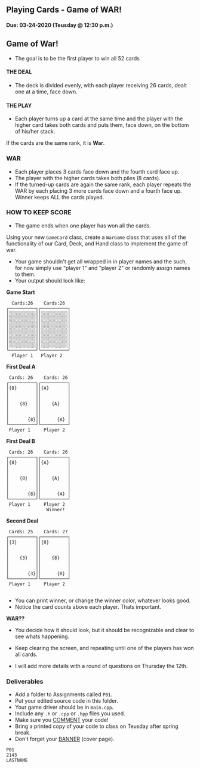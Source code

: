 ## Playing Cards - Game of WAR!
#### Due:  03-24-2020 (Teusday @ 12:30 p.m.)

## Game of War!

- The goal is to be the first player to win all 52 cards

#### THE DEAL

- The deck is divided evenly, with each player receiving 26 cards, dealt one at a time, face down. 

#### THE PLAY

- Each player turns up a card at the same time and the player with the higher card takes both cards and puts them, face down, on the bottom of his/her stack.

If the cards are the same rank, it is **War**. 

### WAR

- Each player places 3 cards face down and the fourth card face up. 
- The player with the higher cards takes both piles (8 cards). 
- If the turned-up cards are again the same rank, each player repeats the WAR by each placing 3 more cards face down and a fourth face up. Winner keeps ALL the cards played. 

### HOW TO KEEP SCORE

- The game ends when one player has won all the cards.


Using your new `GameCard` class, create a `WarGame` class that uses all of the functionality of our Card, Deck, and Hand class to implement the game of war. 

- Your game shouldn't get all wrapped in in player names and the such, for now simply use "player 1" and "player 2" or randomly assign names to them.
- Your output should look like:

**Game Start**
```
  Cards:26    Cards:26
┌──────────┐┌──────────┐
│░░░░░░░░░░││░░░░░░░░░░│
│░░░░░░░░░░││░░░░░░░░░░│
│░░░░░░░░░░││░░░░░░░░░░│
│░░░░░░░░░░││░░░░░░░░░░│
│░░░░░░░░░░││░░░░░░░░░░│
│░░░░░░░░░░││░░░░░░░░░░│
│░░░░░░░░░░││░░░░░░░░░░│
└──────────┘└──────────┘
  Player 1   Player 2
```

**First Deal A**
```
 Cards: 26    Cards: 26
┌──────────┐┌──────────┐
│{8}       ││{A}       │
│          ││          │
│          ││          │
│    {8}   ││    {A}   │
│          ││          │
│          ││          │
│       {8}││      {A} │
└──────────┘└──────────┘
 Player 1     Player 2
```

**First Deal B**
```
 Cards: 26    Cards: 26
┌──────────┐┌──────────┐
│{8}       ││{A}       │
│          ││          │
│          ││          │
│    {8}   ││    {A}   │
│          ││          │
│          ││          │
│       {8}││      {A} │
└──────────┘└──────────┘
 Player 1     Player 2
               Winner!
```

**Second Deal**
```
 Cards: 25    Cards: 27
┌──────────┐┌──────────┐
│{3}       ││{8}       │
│          ││          │
│          ││          │
│    {3}   ││    {8}   │
│          ││          │
│          ││          │
│       {3}││      {8} │
└──────────┘└──────────┘
 Player 1     Player 2
              
```
- You can print winner, or change the winner color, whatever looks good.
- Notice the card counts above each player. Thats important.

**WAR??**

- You decide how it should look, but it should be recognizable and clear to see whats happening.

- Keep clearing the screen, and repeating until one of the players has won all cards.

- I will add more details with a round of questions on Thursday the 12th.

### Deliverables

- Add a folder to Assignments called `P01`.
- Put your edited source code in this folder. 
- Your game driver should be in `main.cpp`.
- Include any `.h` or `.cpp` or `.hpp` files you used.
- Make sure you [COMMENT](../../Resources/01-Comments/README.md) your code!
- Bring a printed copy of your code to class on Teusday after spring break.
- Don't forget your [BANNER](../../Resources/02-Banner/README.md) (cover page).

```
P01
2143
LASTNAME
```


